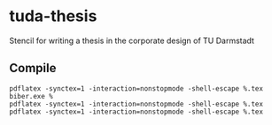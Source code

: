 # tuda-thesis
Stencil for writing a thesis in the corporate design of TU Darmstadt

## Compile

    pdflatex -synctex=1 -interaction=nonstopmode -shell-escape %.tex
    biber.exe %
    pdflatex -synctex=1 -interaction=nonstopmode -shell-escape %.tex
    pdflatex -synctex=1 -interaction=nonstopmode -shell-escape %.tex